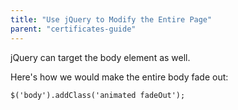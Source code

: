 ```yaml
---
title: "Use jQuery to Modify the Entire Page"
parent: "certificates-guide"
---
```


jQuery can target the body element as well.

Here's how we would make the entire body fade out:

    $('body').addClass('animated fadeOut');
